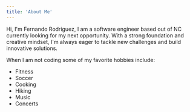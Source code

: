 ```yaml
---
title: 'About Me'
---
```


Hi, I'm Fernando Rodriguez, I am a software engineer based out of NC currently looking for my next opportunity.
With a strong foundation and creative mindset, I'm always eager to tackle new challenges and build
innovative solutions. 

When I am not coding some of my favorite hobbies include: 

- Fitness 
- Soccer
- Cooking
- Hiking
- Music
- Concerts
